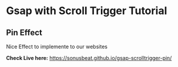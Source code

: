 # Gsap with Scroll Trigger Tutorial

## Pin Effect

Nice Effect to implemente to our websites

<b>Check Live here:</b> https://sonusbeat.github.io/gsap-scrolltrigger-pin/
